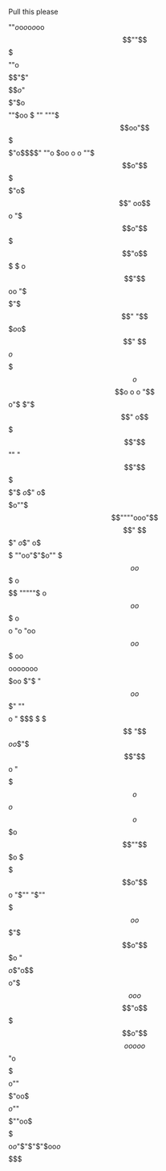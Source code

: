 Pull this please

$$$$$$$$$$$$$$$$""$o$o$o$o$o$oo$$""$$$$$$$$$$$$$$$
$$$$$$$$$$$$""o$$$$$$$$$$"$"$$$$$$$o$"$$$$$$$$$$$$
$$$$$$$$$"$o$$$$""$oo $ ""      """$$$oo"$$$$$$$$$
$$$$$$$"o$$$$"   ""o  $oo o o       ""$$$o"$$$$$$$
$$$$$"o$$$"       oo$$$$$$$$$$o        "$$$o"$$$$$
$$$$"o$$$  $  o$$$$$$$$$$$$$$"$$oo       "$$$ $$$$
$$$"$$$"   "$$$$$$$$$$$$$$$$o$o$$$"        $$$o$$$
$$ $$$    o$$$$$$$$$$$$$$$$$$$$$$$$o o   o  "$$o"$
$"$$$"    o$$$$$$$$$"$$$$$$"" "$$$$$$"$$$$$  $$$"$
$o$$"    o$$$$$$$$$$o""$$$""""ooo"$$$$$$$$"   $$$"
$o$$"    o$$$$$$$$$$            ""oo"$"$o""   $$$o
o$$$     o$$$$$$$$$$                """""$    o$$o
o$$$    o$$$$$$$$$$$$o                   "o "oo$$o
o$$$  oo$$$$$$$$$$$$$$$$ooooooo$$$$$oo    $"$ "$$o
o$$$"  ""  $$$$$$$$$$$$$$$$$$$$$$$$$$$$o    " $$$
$ $$$       "$$$$$$$$$$$$$$$$$$$$$$$$$$$o    o$$"$
$$"$$o       "$$$$$$$$$$$$$$$$$$$$$$$$$$$o   $$$o$
$$o$$$o       $$""$$$$$$$$$$$$$$$$$$$$$$$o  $$$ $$
$$$o"$$o    "$""  "$""$$$$$$$$$$$$$$$$$$$oo$$$"$$$
$$$$o"$$$o        "     $$$$$$$$$$$$$$$$$o$$"o$$$$
$$$$$$o"$$$o         oo$$$$$$$$$$$$$$$$$$$$"o$$$$$
$$$$$$$$o"$$$$ooooo$$$$$$$$$$$$$$$$$$$$$$"o$$$$$$$
$$$$$$$$$$o""$$$$$$$$$$$$$$$$$$$$$$$$$"oo$$$$$$$$$
$$$$$$$$$$$$$o$""$$$$$$$$$$$$$$$$$""oo$$$$$$$$$$$$
$$$$$$$$$$$$$$$$$$o$o$"$"$"$"$oo$o$$$$$$$$$$$$$$$$ 
